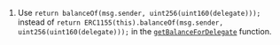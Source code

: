 1. Use ```return balanceOf(msg.sender, uint256(uint160(delegate)));``` instead of
 ```return ERC1155(this).balanceOf(msg.sender, uint256(uint160(delegate)));``` in the [```getBalanceForDelegate```]() function. 